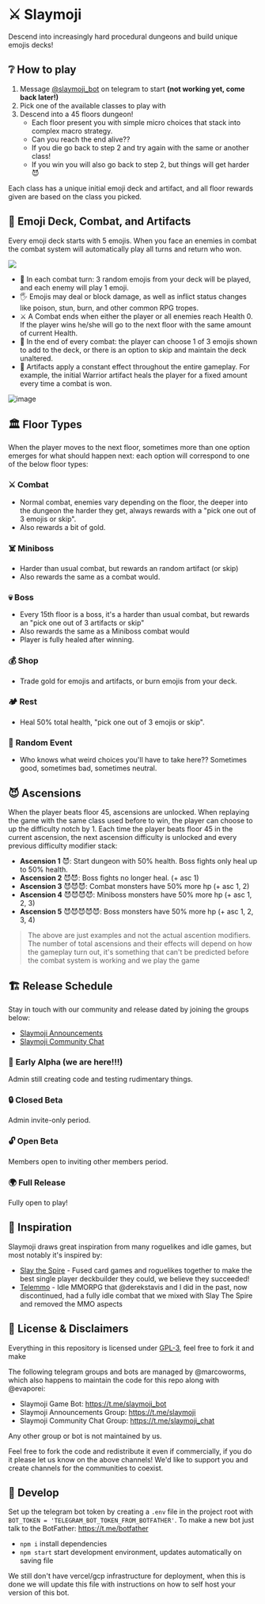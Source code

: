 # ⚔️ Slaymoji

Descend into increasingly hard procedural dungeons and build unique emojis decks!

## ❔ How to play

1) Message [@slaymoji_bot](https://t.me/slaymoji_bot) on telegram to start **(not working yet, come back later!)**
2) Pick one of the available classes to play with
3) Descend into a 45 floors dungeon!
    - Each floor present you with simple micro choices that stack into complex macro strategy.
    - Can you reach the end alive??
    - If you die go back to step 2 and try again with the same or another class!
    - If you win you will also go back to step 2, but things will get harder 😈

Each class has a unique initial emoji deck and artifact, and all floor rewards given are based on the class you picked.

## 👊 Emoji Deck, Combat, and Artifacts

Every emoji deck starts with 5 emojis. When you face an enemies in combat the combat system will automatically play all turns and return who won.

![](https://i.imgur.com/q5xrqfu.png)

- 👊 In each combat turn: 3 random emojis from your deck will be played, and each enemy will play 1 emoji.  
- 🖐️ Emojis may deal or block damage, as well as inflict status changes like poison, stun, burn, and other common RPG tropes.  
- ⚔️ A Combat ends when either the player or all enemies reach Health 0. If the player wins he/she will go to the next floor with the same amount of current Health.  
- 🎲 In the end of every combat: the player can choose 1 of 3 emojis shown to add to the deck, or there is an option to skip and maintain the deck unaltered.  
- 💖 Artifacts apply a constant effect throughout the entire gameplay. For example, the initial Warrior artifact heals the player for a fixed amount every time a combat is won.  

![image](https://user-images.githubusercontent.com/7863230/182482696-84498a58-7e69-49fb-bcf6-03a373ba3671.png)

## 🏛️ Floor Types

When the player moves to the next floor, sometimes more than one option emerges for what should happen next: each option will correspond to one of the below floor types:

### ⚔️ **Combat**
- Normal combat, enemies vary depending on the floor, the deeper into the dungeon the harder they get, always rewards with a "pick one out of 3 emojis or skip".
- Also rewards a bit of gold.

### ☠️ **Miniboss**
- Harder than usual combat, but rewards an random artifact (or skip)
- Also rewards the same as a combat would.

### 💀 **Boss**
- Every 15th floor is a boss, it's a harder than usual combat, but rewards an "pick one out of 3 artifacts or skip"
- Also rewards the same as a Miniboss combat would
- Player is fully healed after winning.

### 💰 **Shop**
- Trade gold for emojis and artifacts, or burn emojis from your deck.

### 🏕️ **Rest**
- Heal 50% total health, "pick one out of 3 emojis or skip".

### 🎲 **Random Event**
- Who knows what weird choices you'll have to take here?? Sometimes good, sometimes bad, sometimes neutral. 

## 😈 Ascensions

When the player beats floor 45, ascensions are unlocked. When replaying the game with the same class used before to win, the player can choose to up the difficulty notch by 1. Each time the player beats floor 45 in the current ascension, the next ascension difficulty is unlocked and every previous difficulty modifier stack:

- **Ascension 1** 😈: Start dungeon with 50% health. Boss fights only heal up to 50% health.  
- **Ascension 2** 😈😈: Boss fights no longer heal. (+ asc 1)  
- **Ascension 3** 😈😈😈: Combat monsters have 50% more hp (+ asc 1, 2)  
- **Ascension 4** 😈😈😈😈: Miniboss monsters have 50% more hp (+ asc 1, 2, 3)  
- **Ascension 5** 😈😈😈😈😈: Boss monsters have 50% more hp (+ asc 1, 2, 3, 4)  

> The above are just examples and not the actual ascention modifiers. The number of total ascensions and their effects will depend on how the gameplay turn out, it's something that can't be predicted before the combat system is working and we play the game 

## 🏗️ Release Schedule

Stay in touch with our community and release dated by joining the groups below:  
- [Slaymoji Announcements](https://t.me/slaymoji)  
- [Slaymoji Community Chat](https://t.me/slaymoji_chat)  

### 🧱 **Early Alpha (we are here!!!)**
Admin still creating code and testing rudimentary things.

### 🔒 **Closed Beta**
Admin invite-only period.

### 🔓 **Open Beta**
Members open to inviting other members period.

### 🌍 **Full Release**
Fully open to play! 

## 🌟 Inspiration

Slaymoji draws great inspiration from many roguelikes and idle games, but most notably it's inspired by:

- [Slay the Spire](https://store.steampowered.com/app/646570/Slay_the_Spire/) - Fused card games and roguelikes together to make the best single player deckbuilder they could, we believe they succeeded!
- [Telemmo](https://github.com/telemmo/telemmo) - Idle MMORPG that @derekstavis and I did in the past, now discontinued, had a fully idle combat that we mixed with Slay The Spire and removed the MMO aspects

## 📖 License & Disclaimers

Everything in this repository is licensed under [GPL-3](https://www.gnu.org/licenses/gpl-3.0.en.html), feel free to fork it and make

The following telegram groups and bots are managed by @marcoworms, which also happens to maintain the code for this repo along with @evaporei:

- Slaymoji Game Bot: https://t.me/slaymoji_bot  
- Slaymoji Announcements Group: https://t.me/slaymoji  
- Slaymoji Community Chat Group: https://t.me/slaymoji_chat  

Any other group or bot is not maintained by us.

Feel free to fork the code and redistribute it even if commercially, if you do it please let us know on the above channels! We'd like to support you and create channels for the communities to coexist.

## 🔧 Develop

Set up the telegram bot token by creating a `.env` file in the project root with `BOT_TOKEN = 'TELEGRAM_BOT_TOKEN_FROM_BOTFATHER'`. To make a new bot just talk to the BotFather: https://t.me/botfather

- `npm i` install dependencies
- `npm start` start development environment, updates automatically on saving file

We still don't have vercel/gcp infrastructure for deployment, when this is done we will update this file with instructions on how to self host your version of this bot.
